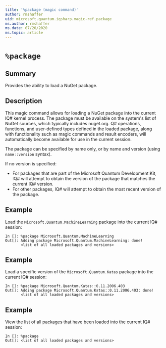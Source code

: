 ```yaml
---
title: '%package (magic command)'
author: rmshaffer
uid: microsoft.quantum.iqsharp.magic-ref.package
ms.author: rmshaffer
ms.date: 07/20/2020
ms.topic: article
---
```


<!--
    NB: This file has been automatically generated from Microsoft.Quantum.IQSharp.Kernel.dll,
        please do not manually edit it.

    [DEBUG] JSON source:
        {"Name": "%package", "Documentation": {"Summary": "Provides the ability to load a NuGet package.", "Full": null, "Description": "\r\nThis magic command allows for loading a NuGet package into the current IQ# kernel process.\r\nThe package must be available on the system's list of NuGet sources, which typically includes nuget.org.\r\nQ# operations, functions, and user-defined types defined in the loaded package,\r\nalong with functionality such as magic commands and result encoders,\r\nwill automatically become available for use in the current session.\r\n\r\nThe package can be specified by name only, or by name and version (using `name::version` syntax).\r\n\r\nIf no version is specified:\r\n\r\n- For packages that are part of the Microsoft Quantum Development Kit, IQ# will attempt to\r\nobtain the version of the package that matches the current IQ# version.\r\n- For other packages, IQ# will attempt to obtain the most recent version of the package.\r\n                ", "Remarks": null, "Examples": ["\r\nLoad the `Microsoft.Quantum.MachineLearning` package into the current IQ# session:\r\n```\r\nIn []: %package Microsoft.Quantum.MachineLearning\r\nOut[]: Adding package Microsoft.Quantum.MachineLearning: done!\r\n       <list of all loaded packages and versions>\r\n```\r\n                    ", "\r\nLoad a specific version of the `Microsoft.Quantum.Katas` package into the current IQ# session:\r\n```\r\nIn []: %package Microsoft.Quantum.Katas::0.11.2006.403\r\nOut[]: Adding package Microsoft.Quantum.Katas::0.11.2006.403: done!\r\n       <list of all loaded packages and versions>\r\n```\r\n                    ", "\r\nView the list of all packages that have been loaded into the current IQ# session:\r\n```\r\nIn []: %package\r\nOut[]: <list of all loaded packages and versions>\r\n```\r\n                    "], "SeeAlso": null}, "AssemblyName": "Microsoft.Quantum.IQSharp.Kernel"}
-->

# `%package`

## Summary

Provides the ability to load a NuGet package.

## Description

This magic command allows for loading a NuGet package into the current IQ# kernel process.
The package must be available on the system's list of NuGet sources, which typically includes nuget.org.
Q# operations, functions, and user-defined types defined in the loaded package,
along with functionality such as magic commands and result encoders,
will automatically become available for use in the current session.

The package can be specified by name only, or by name and version (using `name::version` syntax).

If no version is specified:

- For packages that are part of the Microsoft Quantum Development Kit, IQ# will attempt to
obtain the version of the package that matches the current IQ# version.
- For other packages, IQ# will attempt to obtain the most recent version of the package.

## Example

Load the `Microsoft.Quantum.MachineLearning` package into the current IQ# session:
```
In []: %package Microsoft.Quantum.MachineLearning
Out[]: Adding package Microsoft.Quantum.MachineLearning: done!
       <list of all loaded packages and versions>
```

## Example

Load a specific version of the `Microsoft.Quantum.Katas` package into the current IQ# session:
```
In []: %package Microsoft.Quantum.Katas::0.11.2006.403
Out[]: Adding package Microsoft.Quantum.Katas::0.11.2006.403: done!
       <list of all loaded packages and versions>
```

## Example

View the list of all packages that have been loaded into the current IQ# session:
```
In []: %package
Out[]: <list of all loaded packages and versions>
```
